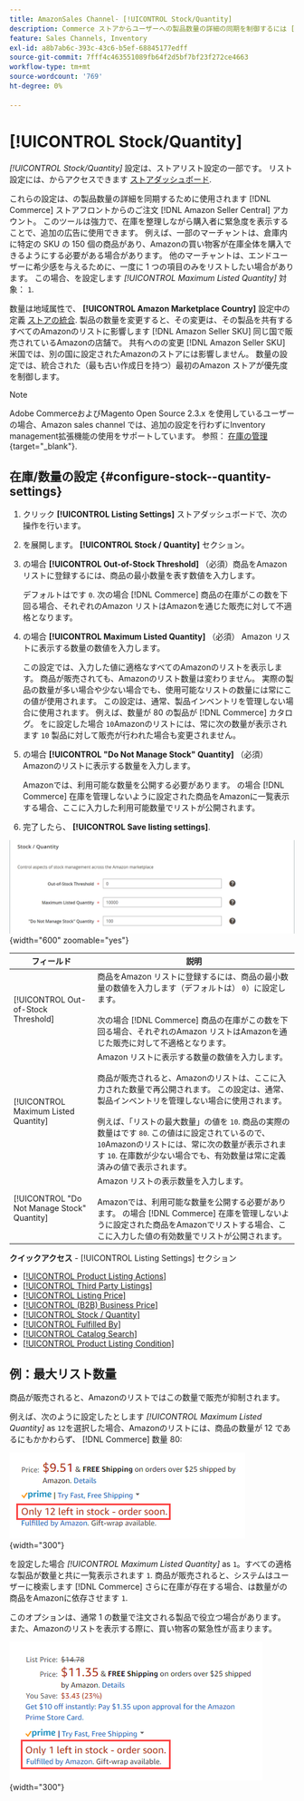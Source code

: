 ```yaml
---
title: AmazonSales Channel- [!UICONTROL Stock/Quantity]
description: Commerce ストアからユーザーへの製品数量の詳細の同期を制御するには [!DNL Amazon Seller Central] アカウントで、在庫/数量設定を更新します。
feature: Sales Channels, Inventory
exl-id: a8b7ab6c-393c-43c6-b5ef-68845177edff
source-git-commit: 7fff4c463551089fb64f2d5bf7bf23f272ce4663
workflow-type: tm+mt
source-wordcount: '769'
ht-degree: 0%

---
```


# [!UICONTROL Stock/Quantity]

*[!UICONTROL Stock/Quantity]* 設定は、ストアリスト設定の一部です。 リスト設定には、からアクセスできます [ストアダッシュボード](./amazon-store-dashboard.md).

これらの設定は、の製品数量の詳細を同期するために使用されます [!DNL Commerce] ストアフロントからのご注文 [!DNL Amazon Seller Central] アカウント。 このツールは強力で、在庫を整理しながら購入者に緊急度を表示することで、追加の広告に使用できます。 例えば、一部のマーチャントは、倉庫内に特定の SKU の 150 個の商品があり、Amazonの買い物客が在庫全体を購入できるようにする必要がある場合があります。 他のマーチャントは、エンドユーザーに希少感を与えるために、一度に 1 つの項目のみをリストしたい場合があります。 この場合、を設定します *[!UICONTROL Maximum Listed Quantity]* 対象： `1`.

数量は地域属性で、 **[!UICONTROL Amazon Marketplace Country]** 設定中の定義 [ストアの統合](./store-integration.md). 製品の数量を変更すると、その変更は、その製品を共有するすべてのAmazonのリストに影響します [!DNL Amazon Seller SKU] 同じ国で販売されているAmazonの店舗で。 共有へのの変更 [!DNL Amazon Seller SKU] 米国では、別の国に設定されたAmazonのストアには影響しません。 数量の設定では、統合された（最も古い作成日を持つ）最初のAmazon ストアが優先度を制御します。

>[!NOTE]
>
>Adobe CommerceおよびMagento Open Source 2.3.x を使用しているユーザーの場合、Amazon sales channel では、追加の設定を行わずにInventory management拡張機能の使用をサポートしています。 参照： [在庫の管理](https://docs.magento.com/user-guide/v2.3/catalog/inventory-management.html){target="_blank"}.

## 在庫/数量の設定 {#configure-stock--quantity-settings}

1. クリック **[!UICONTROL Listing Settings]** ストアダッシュボードで、次の操作を行います。

1. を展開します。 **[!UICONTROL Stock / Quantity]** セクション。

1. の場合 **[!UICONTROL Out-of-Stock Threshold]** （必須）商品をAmazonリストに登録するには、商品の最小数量を表す数値を入力します。

   デフォルトはです `0`. 次の場合 [!DNL Commerce] 商品の在庫がこの数を下回る場合、それぞれのAmazon リストはAmazonを通じた販売に対して不適格となります。

1. の場合 **[!UICONTROL Maximum Listed Quantity]** （必須） Amazon リストに表示する数量の数値を入力します。

   この設定では、入力した値に適格なすべてのAmazonのリストを表示します。 商品が販売されても、Amazonのリスト数量は変わりません。 実際の製品の数量が多い場合や少ない場合でも、使用可能なリストの数量には常にこの値が使用されます。 この設定は、通常、製品インベントリを管理しない場合に使用されます。 例えば、数量が 80 の製品が [!DNL Commerce] カタログ。 をに設定した場合 `10`Amazonのリストには、常に次の数量が表示されます `10` 製品に対して販売が行われた場合も変更されません。

1. の場合 **[!UICONTROL "Do Not Manage Stock" Quantity]** （必須） Amazonのリストに表示する数量を入力します。

   Amazonでは、利用可能な数量を公開する必要があります。 の場合 [!DNL Commerce] 在庫を管理しないように設定された商品をAmazonに一覧表示する場合、ここに入力した利用可能数量でリストが公開されます。

1. 完了したら、 **[!UICONTROL Save listing settings]**.

![在庫/数量設定](assets/amazon-stock-quantity.png){width="600" zoomable="yes"}

| フィールド | 説明 |
|---------------------------------------------|--------------------------------------------------------------------------------------------------------------------------------------------------------------------------------------------------------------------------------------------------------------------------------------------------------------------------------------------------------------------------------------------------------------------------------------------------------------------------------------------------------------------------------------------------------------------------------------------------|
| [!UICONTROL Out-of-Stock Threshold] | 商品をAmazon リストに登録するには、商品の最小数量の数値を入力します（デフォルトは） `0`）に設定します。<br><br>次の場合 [!DNL Commerce] 商品の在庫がこの数を下回る場合、それぞれのAmazon リストはAmazonを通じた販売に対して不適格となります。 |
| [!UICONTROL Maximum Listed Quantity] | Amazon リストに表示する数量の数値を入力します。<br><br>商品が販売されると、Amazonのリストは、ここに入力された数量で再公開されます。 この設定は、通常、製品インベントリを管理しない場合に使用されます。<br><br>例えば、「リストの最大数量」の値を `10`. 商品の実際の数量はです `80`. この値はに設定されているので、 `10`Amazonのリストには、常に次の数量が表示されます `10`. 在庫数が少ない場合でも、有効数量は常に定義済みの値で表示されます。 |
| [!UICONTROL "Do Not Manage Stock" Quantity] | Amazon リストの表示数量を入力します。<br><br>Amazonでは、利用可能な数量を公開する必要があります。 の場合 [!DNL Commerce] 在庫を管理しないように設定された商品をAmazonでリストする場合、ここに入力した値の有効数量でリストが公開されます。 |

**クイックアクセス** - [!UICONTROL Listing Settings] セクション

- [[!UICONTROL Product Listing Actions]](./product-listing-actions.md)
- [[!UICONTROL Third Party Listings]](./third-party-listing-settings.md)
- [[!UICONTROL Listing Price]](./listing-price.md)
- [[!UICONTROL (B2B) Business Price]](./business-pricing.md)
- [[!UICONTROL Stock / Quantity]](./stock-quantity.md)
- [[!UICONTROL Fulfilled By]](./fulfilled-by.md)
- [[!UICONTROL Catalog Search]](./catalog-search.md)
- [[!UICONTROL Product Listing Condition]](./product-listing-condition.md)

## 例：最大リスト数量

商品が販売されると、Amazonのリストではこの数量で販売が抑制されます。

例えば、次のように設定したとします *[!UICONTROL Maximum Listed Quantity]* as `12`を選択した場合、Amazonのリストには、商品の数量が 12 であるにもかかわらず、 [!DNL Commerce] 数量 80:

![最大リスト数量の例 1](assets/amazon-max-listed-quantity.png){width="300"}

を設定した場合 *[!UICONTROL Maximum Listed Quantity]* as `1`。すべての適格な製品が数量と共に一覧表示されます `1`. 商品が販売されると、システムはユーザーに検索します [!DNL Commerce] さらに在庫が存在する場合、は数量がの商品をAmazonに依存させます `1`.

このオプションは、通常 1 の数量で注文される製品で役立つ場合があります。 また、Amazonのリストを表示する際に、買い物客の緊急性が高まります。

![最大リスト数量の例 2](assets/amazon-max-listed-quantity-1.png){width="300"}
